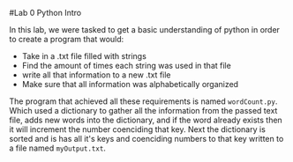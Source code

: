 #Lab 0 Python Intro

In this lab, we were tasked to get a basic understanding of python in order to create a program that would: 
* Take in a .txt file filled with strings
* Find the amount of times each string was used in that file
* write all that information to a new .txt file
* Make sure that all information was alphabetically organized 

The program that achieved all these requirements is named `wordCount.py`. Which used a dictionary to gather all the information from the passed text file,
adds new words into the dictionary, and if the word already exists then it will increment the number coenciding that key. Next the dictionary is sorted and is has all it's keys and coenciding numbers to that key written to a file named `myOutput.txt`.
